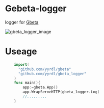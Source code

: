 # Gebeta-logger

logger for [Gbeta](https://github.com/yyrdl/Gbeta)


![gbeta_logger_image](http://d.pcs.baidu.com/thumbnail/f9c584af57c4d599ef3c4d07644104e3?fid=758558173-250528-157792661795900&time=1460178000&rt=sh&sign=FDTAER-DCb740ccc5511e5e8fedcff06b081203-QpbfgkCPK92Iwx2zrgvMck4A%2Fn4%3D&expires=8h&chkv=0&chkbd=0&chkpc=&dp-logid=2308795735709843142&dp-callid=0&size=c710_u500&quality=100)
# Useage
```go
    import(
	  "github.com/yyrdl/gbeta"
	  "github.com/yyrdl/gbeta_logger"
	)
	func main(){
		app:=gbeta.App()
		app.WrapServeHTTP(gbeta_logger.Log)
		//.........
	}
```
